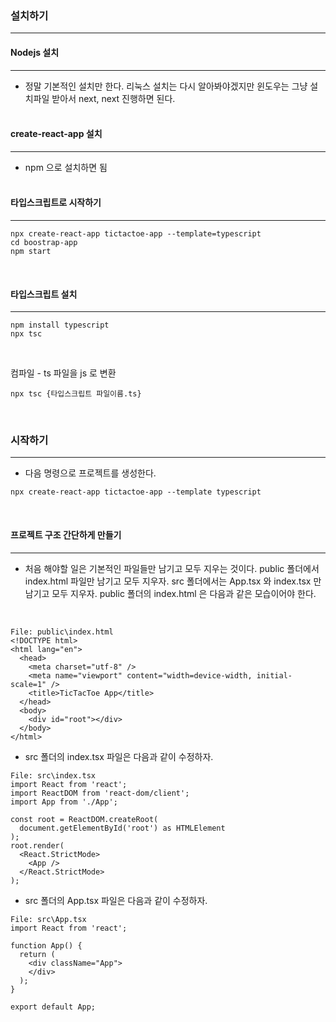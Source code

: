 ### **설치하기**
---
#### **Nodejs 설치**
---
- 정말 기본적인 설치만 한다. 리눅스 설치는 다시 알아봐야겠지만 윈도우는 그냥 설치파일 받아서 next, next 진행하면 된다.
<br><br>

#### **create-react-app 설치**
---
- npm 으로 설치하면 됨
<br><br>

#### **타입스크립트로 시작하기**
---
~~~
npx create-react-app tictactoe-app --template=typescript
cd boostrap-app
npm start
~~~
<br>

#### **타입스크립트 설치**
---
~~~
npm install typescript
npx tsc
~~~
<br>

컴파일 - ts 파일을 js 로 변환
~~~
npx tsc {타입스크립트 파일이름.ts}
~~~
<br>

### **시작하기**
---
- 다음 명령으로 프로젝트를 생성한다.
~~~
npx create-react-app tictactoe-app --template typescript
~~~
<br>

#### **프로젝트 구조 간단하게 만들기**
---
- 처음 해야할 일은 기본적인 파일들만 남기고 모두 지우는 것이다. public 폴더에서 index.html 파일만 남기고 모두 지우자. src 폴더에서는 App.tsx 와 index.tsx 만 남기고 모두 지우자. public 폴더의 index.html 은 다음과 같은 모습이어야 한다.
<br>

~~~
File: public\index.html
<!DOCTYPE html>
<html lang="en">
  <head>
    <meta charset="utf-8" />
    <meta name="viewport" content="width=device-width, initial-scale=1" />
    <title>TicTacToe App</title>
  </head>
  <body>
    <div id="root"></div>
  </body>
</html>
~~~
- src 폴더의 index.tsx 파일은 다음과 같이 수정하자.
~~~
File: src\index.tsx
import React from 'react';
import ReactDOM from 'react-dom/client';
import App from './App';
 
const root = ReactDOM.createRoot(
  document.getElementById('root') as HTMLElement
);
root.render(
  <React.StrictMode>
    <App />
  </React.StrictMode>
);
~~~
- src 폴더의 App.tsx 파일은 다음과 같이 수정하자.
~~~
File: src\App.tsx
import React from 'react';
 
function App() {
  return (
    <div className="App">
    </div>
  );
}
 
export default App;
~~~